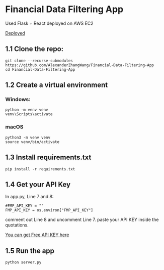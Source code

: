 # Financial Data Filtering App

Used Flask + React deployed on AWS EC2

[Deployed](http://18.117.249.175:5000/)

## 1.1 Clone the repo:

```
git clone --recurse-submodules https://github.com/AlexanderZhangWang/Financial-Data-Filtering-App
cd Financial-Data-Filtering-App
```
## 1.2 Create a virtual environment

### Windows:

```
python -m venv venv
venv\Scripts\activate
```

### macOS

```
python3 -m venv venv
source venv/bin/activate
```

## 1.3 Install requirements.txt
```
pip install -r requirements.txt

```
## 1.4 Get your API Key
In app.py, Line 7 and 8:
```
#FMP_API_KEY = ""
FMP_API_KEY = os.environ["FMP_API_KEY"]
```
comment out Line 8 and uncomment Line 7. paste your API KEY inside the quotations.

[You can get Free API KEY here](https://site.financialmodelingprep.com/)

## 1.5 Run the app

```
python server.py
```
